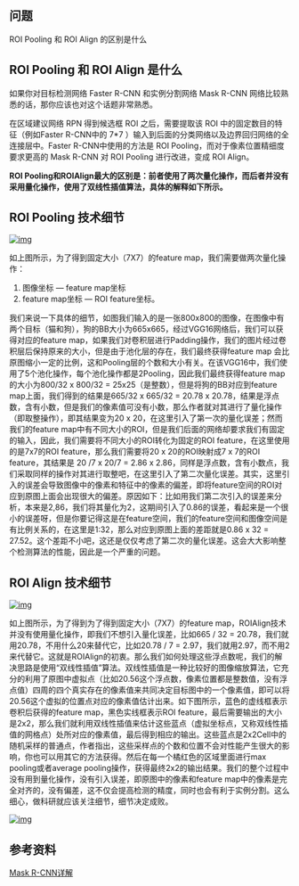 ## 问题

ROI Pooling 和 ROI Align 的区别是什么

## ROI Pooling 和 ROI Align 是什么

如果你对目标检测网络 Faster R-CNN 和实例分割网络 Mask R-CNN 网络比较熟悉的话，那你应该也对这个话题非常熟悉。

在区域建议网络 RPN 得到候选框 ROI 之后，需要提取该 ROI 中的固定数目的特征（例如Faster R-CNN中的 7*7 ）输入到后面的分类网络以及边界回归网络的全连接层中。Faster R-CNN中使用的方法是 ROI Pooling，而对于像素位置精细度要求更高的 Mask R-CNN 对 ROI Pooling 进行改进，变成 ROI Align。

**ROI Pooling和ROIAlign最大的区别是：前者使用了两次量化操作，而后者并没有采用量化操作，使用了双线性插值算法，具体的解释如下所示。**

## ROI Pooling 技术细节

[![img](https://camo.githubusercontent.com/5388d132055e5502a3f0309aa1e2ababcb3726e7/68747470733a2f2f692e6c6f6c692e6e65742f323032302f30362f32312f496b3954596d36746e6434557a67732e706e67)](https://camo.githubusercontent.com/5388d132055e5502a3f0309aa1e2ababcb3726e7/68747470733a2f2f692e6c6f6c692e6e65742f323032302f30362f32312f496b3954596d36746e6434557a67732e706e67)

如上图所示，为了得到固定大小（7X7）的feature map，我们需要做两次量化操作：

1. 图像坐标 — feature map坐标
2. feature map坐标 — ROI feature坐标。

我们来说一下具体的细节，如图我们输入的是一张800x800的图像，在图像中有两个目标（猫和狗），狗的BB大小为665x665，经过VGG16网络后，我们可以获得对应的feature map，如果我们对卷积层进行Padding操作，我们的图片经过卷积层后保持原来的大小，但是由于池化层的存在，我们最终获得feature map 会比原图缩小一定的比例，这和Pooling层的个数和大小有关。在该VGG16中，我们使用了5个池化操作，每个池化操作都是2Pooling，因此我们最终获得feature map的大小为800/32 x 800/32 = 25x25（是整数），但是将狗的BB对应到feature map上面，我们得到的结果是665/32 x 665/32 = 20.78 x 20.78，结果是浮点数，含有小数，但是我们的像素值可没有小数，那么作者就对其进行了量化操作（即取整操作），即其结果变为20 x 20，在这里引入了第一次的量化误差；然而我们的feature map中有不同大小的ROI，但是我们后面的网络却要求我们有固定的输入，因此，我们需要将不同大小的ROI转化为固定的ROI feature，在这里使用的是7x7的ROI feature，那么我们需要将20 x 20的ROI映射成7 x 7的ROI feature，其结果是 20 /7 x 20/7 = 2.86 x 2.86，同样是浮点数，含有小数点，我们采取同样的操作对其进行取整吧，在这里引入了第二次量化误差。其实，这里引入的误差会导致图像中的像素和特征中的像素的偏差，即将feature空间的ROI对应到原图上面会出现很大的偏差。原因如下：比如用我们第二次引入的误差来分析，本来是2,86，我们将其量化为2，这期间引入了0.86的误差，看起来是一个很小的误差呀，但是你要记得这是在feature空间，我们的feature空间和图像空间是有比例关系的，在这里是1:32，那么对应到原图上面的差距就是0.86 x 32 = 27.52。这个差距不小吧，这还是仅仅考虑了第二次的量化误差。这会大大影响整个检测算法的性能，因此是一个严重的问题。

## ROI Align 技术细节

[![img](https://camo.githubusercontent.com/e8943fdcc878ccf312c76dcbae11ca652ad59655/68747470733a2f2f692e6c6f6c692e6e65742f323032302f30362f32312f723374476f593850374c654373556c2e706e67)](https://camo.githubusercontent.com/e8943fdcc878ccf312c76dcbae11ca652ad59655/68747470733a2f2f692e6c6f6c692e6e65742f323032302f30362f32312f723374476f593850374c654373556c2e706e67)

如上图所示，为了得到为了得到固定大小（7X7）的feature map，ROIAlign技术并没有使用量化操作，即我们不想引入量化误差，比如665 / 32 = 20.78，我们就用20.78，不用什么20来替代它，比如20.78 / 7 = 2.97，我们就用2.97，而不用2来代替它。这就是ROIAlign的初衷。那么我们如何处理这些浮点数呢，我们的解决思路是使用“双线性插值”算法。双线性插值是一种比较好的图像缩放算法，它充分的利用了原图中虚拟点（比如20.56这个浮点数，像素位置都是整数值，没有浮点值）四周的四个真实存在的像素值来共同决定目标图中的一个像素值，即可以将20.56这个虚拟的位置点对应的像素值估计出来。如下图所示，蓝色的虚线框表示卷积后获得的feature map，黑色实线框表示ROI feature，最后需要输出的大小是2x2，那么我们就利用双线性插值来估计这些蓝点（虚拟坐标点，又称双线性插值的网格点）处所对应的像素值，最后得到相应的输出。这些蓝点是2x2Cell中的随机采样的普通点，作者指出，这些采样点的个数和位置不会对性能产生很大的影响，你也可以用其它的方法获得。然后在每一个橘红色的区域里面进行max pooling或者average pooling操作，获得最终2x2的输出结果。我们的整个过程中没有用到量化操作，没有引入误差，即原图中的像素和feature map中的像素是完全对齐的，没有偏差，这不仅会提高检测的精度，同时也会有利于实例分割。这么细心，做科研就应该关注细节，细节决定成败。

[![img](https://camo.githubusercontent.com/862ff2be28e24c5a7e934d304784a7fea291c51f/68747470733a2f2f692e6c6f6c692e6e65742f323032302f30372f32352f454e73524b63646e484c6867707a6f2e6a7067)](https://camo.githubusercontent.com/862ff2be28e24c5a7e934d304784a7fea291c51f/68747470733a2f2f692e6c6f6c692e6e65742f323032302f30372f32352f454e73524b63646e484c6867707a6f2e6a7067)

## 参考资料

[Mask R-CNN详解](https://blog.csdn.net/WZZ18191171661/article/details/79453780)